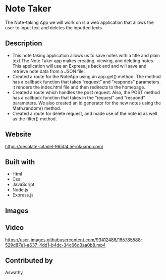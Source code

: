 # Note Taker 
The Note-taking App we will work on is a web application that allows the user to input text and deletes the inputted texts.
## Description 

* This note taking application allows us to save notes with a title and plain text.The Note Taker app makes creating, viewing, and deleting notes. This application will use an Express.js back end and will save and retrieve note data from a JSON file.
* Created a route for the NoteApp using an app.get() method. The method has a callback function that takes “request” and “responds” parameters. it renders the index.html  file and then redirects to the homepage.
* Created a route which handles the post request. Also, the POST method has a callback function that takes in the “request” and “respond” parameters. We also created an id generator for the new notes  using the Math.random() method. 
* Created a route for delete request, and  made use of the note id as well as the filter() method.

## Website
https://desolate-citadel-96504.herokuapp.com/

## Built with
* Html
* Css
* JavaScript
* Node.js
* Express.js

## Images

## Video



https://user-images.githubusercontent.com/93412486/165785588-529d87e1-e637-4dd1-b4dc-34c66d3aa0b8.mp4





## Contributed by
Aswathy
